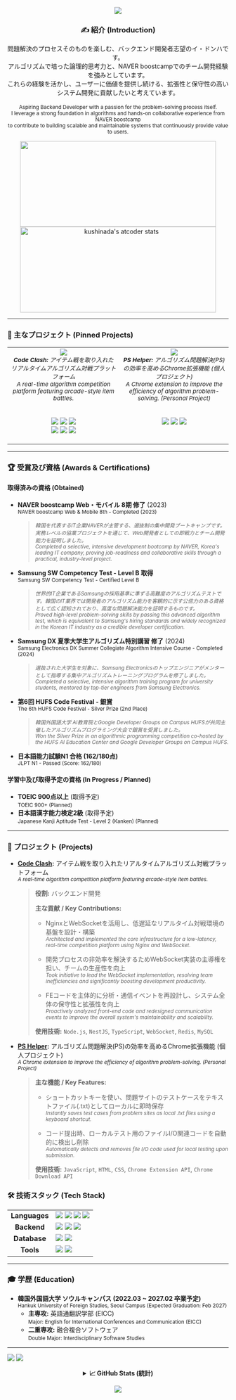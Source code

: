 <p align="center">
  <img src="https://capsule-render.vercel.app/api?type=waving&color=007BFF&height=250&section=header&text=LEE%20DONGHA&fontSize=70&fontColor=ffffff" />
</p>

<div align="center">

### ✍️ 紹介 (Introduction)
問題解決のプロセスそのものを楽しむ、バックエンド開発者志望のイ・ドンハです。<br>
アルゴリズムで培った論理的思考力と、NAVER boostcampでのチーム開発経験を強みとしています。<br>
これらの経験を活かし、ユーザーに価値を提供し続ける、拡張性と保守性の高いシステム開発に貢献したいと考えています。<br>
<br>
<small>Aspiring Backend Developer with a passion for the problem-solving process itself. <br>I leverage a strong foundation in algorithms and hands-on collaborative experience from NAVER boostcamp <br>to contribute to building scalable and maintainable systems that continuously provide value to users.</small>

</div>

<div align="center"> 
  <a href="https://solved.ac/kushinada">
    <img src="https://mazassumnida.wtf/api/v2/generate_badge?boj=kushinada" width="446" height="195"/>
  </a>
  <a href="https://atcoder.jp/users/kushinada" target="_blank" rel="noopener">
    <img src="https://atcoder-readme-stats.vercel.app/stats/kushinada" alt="kushinada's atcoder stats" width="446" height="195"/>
  </a>
</div>
<hr>

### 📌 主なプロジェクト (Pinned Projects)
<table align="center">
  <tr>
    <td align="center" width="500" valign="top">
      <a href="https://github.com/kushinada2077/NAVER-boostcamp-8-portfolio">
        <img src="https://github-readme-stats.vercel.app/api/pin/?username=kushinada2077&repo=NAVER-boostcamp-8-portfolio&theme=radical&show_owner=true" />
      </a>
      <br>
      <small>
        <i><b>Code Clash:</b> アイテム戦を取り入れたリアルタイムアルゴリズム対戦プラットフォーム</i><br>
        <i>A real-time algorithm competition platform featuring arcade-style item battles.</i>
      </small>
      <br><br>
      <p>
        <img src="https://img.shields.io/badge/node.js-339933?style=for-the-badge&logo=node.js&logoColor=white"/>
        <img src="https://img.shields.io/badge/nestjs-E0234E?style=for-the-badge&logo=nestjs&logoColor=white"/>
        <img src="https://img.shields.io/badge/typescript-3178C6?style=for-the-badge&logo=typescript&logoColor=white"/>
        <br>
        <img src="https://img.shields.io/badge/websocket-010101?style=for-the-badge&logo=websocket&logoColor=white"/>
        <img src="https://img.shields.io/badge/redis-DC382D.svg?style=for-the-badge&logo=redis&logoColor=white"/>
        <img src="https://img.shields.io/badge/mysql-4479A1.svg?style=for-the-badge&logo=mysql&logoColor=white"/>
      </p>
    </td>
    <td align="center" width="500" valign="top">
      <a href="https://github.com/kushinada2077/PS-Helper">
        <img src="https://github-readme-stats.vercel.app/api/pin/?username=kushinada2077&repo=PS-Helper&theme=radical&show_owner=true" />
      </a>
      <br>
      <small>
        <i><b>PS Helper:</b> アルゴリズム問題解決(PS)の効率を高めるChrome拡張機能 (個人プロジェクト)</i><br>
        <i>A Chrome extension to improve the efficiency of algorithm problem-solving. (Personal Project)</i>
      </small>
      <br><br>
      <p>
        <img src="https://img.shields.io/badge/javascript-F7DF1E.svg?style=for-the-badge&logo=javascript&logoColor=black"/>
        <img src="https://img.shields.io/badge/html5-E34F26.svg?style=for-the-badge&logo=html5&logoColor=white"/>
        <img src="https://img.shields.io/badge/css3-1572B6.svg?style=for-the-badge&logo=css3&logoColor=white"/>
      </p>
    </td>
  </tr>
</table>

<hr>

### **🏆 受賞及び資格 (Awards & Certifications)**

#### 取得済みの資格 (Obtained)
* **NAVER boostcamp Web・モバイル 8期 修了** (2023) <br>
  <small>NAVER boostcamp Web & Mobile 8th - Completed (2023)</small>
  > <small><i>韓国を代表するIT企業NAVERが主管する、選抜制の集中開発ブートキャンプです。実務レベルの協業プロジェクトを通じて、Web開発者としての即戦力とチーム開発能力を証明しました。</i></small> <br>
  > <small><i>Completed a selective, intensive development bootcamp by NAVER, Korea's leading IT company, proving job-readiness and collaborative skills through a practical, industry-level project.</i></small>

* **Samsung SW Competency Test - Level B 取得** <br>
  <small>Samsung SW Competency Test - Certified Level B</small>
  > <small><i>世界的IT企業であるSamsungの採用基準に準ずる高難度のアルゴリズムテストです。韓国のIT業界では開発者のアルゴリズム能力を客観的に示す公信力のある資格として広く認知されており、高度な問題解決能力を証明するものです。</i></small> <br>
  > <small><i>Proved high-level problem-solving skills by passing this advanced algorithm test, which is equivalent to Samsung's hiring standards and widely recognized in the Korean IT industry as a credible developer certification.</i></small>

* **Samsung DX 夏季大学生アルゴリズム特別講習 修了** (2024) <br>
  <small>Samsung Electronics DX Summer Collegiate Algorithm Intensive Course - Completed (2024)</small>
  > <small><i>選抜された大学生を対象に、Samsung Electronicsのトップエンジニアがメンターとして指導する集中アルゴリズムトレーニングプログラムを修了しました。</i></small> <br>
  > <small><i>Completed a selective, intensive algorithm training program for university students, mentored by top-tier engineers from Samsung Electronics.</i></small>

* **第6回 HUFS Code Festival - 銀賞** <br>
  <small>The 6th HUFS Code Festival - Silver Prize (2nd Place)</small>
  > <small><i>韓国外国語大学 AI教育院とGoogle Developer Groups on Campus HUFSが共同主催したアルゴリズムプログラミング大会で銀賞を受賞しました。</i></small> <br>
  > <small><i>Won the Silver Prize in an algorithmic programming competition co-hosted by the HUFS AI Education Center and Google Developer Groups on Campus HUFS.</i></small>

* **日本語能力試験N1 合格 (162/180点)** <br>
  <small>JLPT N1 - Passed (Score: 162/180)</small>

#### 学習中及び取得予定の資格 (In Progress / Planned)
* **TOEIC 900点以上** (取得予定) <br>
  <small>TOEIC 900+ (Planned)</small>
* **日本語漢字能力検定2級** (取得予定) <br>
  <small>Japanese Kanji Aptitude Test - Level 2 (Kanken) (Planned)</small>
<hr>

### **🚀 プロジェクト (Projects)**
* **[Code Clash](https://github.com/kushinada2077/NAVER-boostcamp-8-portfolio):** アイテム戦を取り入れたリアルタイムアルゴリズム対戦プラットフォーム <br>
  <small><i>A real-time algorithm competition platform featuring arcade-style item battles.</i></small>
  > **役割:** バックエンド開発
  >
  > **主な貢献 / Key Contributions:**
  > - NginxとWebSocketを活用し、低遅延なリアルタイム対戦環境の基盤を設計・構築 <br>
  >   <small><i>Architected and implemented the core infrastructure for a low-latency, real-time competition platform using Nginx and WebSocket.</i></small>
  >
  > - 開発プロセスの非効率を解決するためWebSocket実装の主導権を担い、チームの生産性を向上 <br>
  >   <small><i>Took initiative to lead the WebSocket implementation, resolving team inefficiencies and significantly boosting development productivity.</i></small>
  >
  > - FEコードを主体的に分析・通信イベントを再設計し、システム全体の保守性と拡張性を向上 <br>
  >   <small><i>Proactively analyzed front-end code and redesigned communication events to improve the overall system's maintainability and scalability.</i></small>
  >
  > **使用技術:** `Node.js`, `NestJS`, `TypeScript`, `WebSocket`, `Redis`, `MySQL`

* **[PS Helper](https://github.com/kushinada2077/PS-Helper):** アルゴリズム問題解決(PS)の効率を高めるChrome拡張機能 (個人プロジェクト) <br>
  <small><i>A Chrome extension to improve the efficiency of algorithm problem-solving. (Personal Project)</i></small>
  > **主な機能 / Key Features:**
  > - ショートカットキーを使い、問題サイトのテストケースをテキストファイル(.txt)としてローカルに即時保存 <br>
  >   <small><i>Instantly saves test cases from problem sites as local .txt files using a keyboard shortcut.</i></small>
  >
  > - コード提出時、ローカルテスト用のファイルI/O関連コードを自動的に検出し削除 <br>
  >   <small><i>Automatically detects and removes file I/O code used for local testing upon submission.</i></small>
  >
  > **使用技術:** `JavaScript`, `HTML`, `CSS`, `Chrome Extension API`, `Chrome Download API`

### **🛠️ 技術スタック (Tech Stack)**
<table align="center">
  <tr>
    <td align="center"><strong>Languages</strong></td>
    <td>
      <img src="https://img.shields.io/badge/javascript-F7DF1E.svg?style=for-the-badge&logo=javascript&logoColor=black"/>
      <img src="https://img.shields.io/badge/typescript-3178C6?style=for-the-badge&logo=typescript&logoColor=white"/>
      <img src="https://img.shields.io/badge/cplusplus-00599C.svg?style=for-the-badge&logo=cplusplus&logoColor=white"/>
      <img src="https://img.shields.io/badge/python-3776AB.svg?style=for-the-badge&logo=python&logoColor=white"/>
    </td>
  </tr>
  <tr>
    <td align="center"><strong>Backend</strong></td>
    <td>
      <img src="https://img.shields.io/badge/node.js-339933?style=for-the-badge&logo=node.js&logoColor=white"/>
      <img src="https://img.shields.io/badge/express.js-000000?style=for-the-badge&logo=express&logoColor=white"/>
      <img src="https://img.shields.io/badge/nestjs-E0234E?style=for-the-badge&logo=nestjs&logoColor=white"/>
    </td>
  </tr>
   <tr>
    <td align="center"><strong>Database</strong></td>
    <td>
      <img src="https://img.shields.io/badge/mysql-4479A1.svg?style=for-the-badge&logo=mysql&logoColor=white"/>
      <img src="https://img.shields.io/badge/redis-DC382D.svg?style=for-the-badge&logo=redis&logoColor=white"/>
    </td>
  </tr>
  <tr>
    <td align="center"><strong>Tools</strong></td>
    <td>
      <img src="https://img.shields.io/badge/git-F05032.svg?style=for-the-badge&logo=git&logoColor=white"/>
      <img src="https://img.shields.io/badge/Visual%20Studio%20Code-007ACC.svg?style=for-the-badge&logo=Visual%20Studio%20Code&logoColor=white"/>
    </td>
  </tr>
</table>
<hr>

### **🎓 学歴 (Education)**

* **韓国外国語大学 ソウルキャンパス (2022.03 ~ 2027.02 卒業予定)** <br>
  <small>Hankuk University of Foreign Studies, Seoul Campus (Expected Graduation: Feb 2027)</small>
  * **主専攻:** 英語通翻訳学部 (EICC) <br>
    <small>Major: English for International Conferences and Communication (EICC)</small>
  * **二重専攻:** 融合複合ソフトウェア <br>
    <small>Double Major: Interdisciplinary Software Studies</small>
<hr>

<a href="mailto:kushinada2077@gmail.com"><img src="https://img.shields.io/badge/Gmail-D14836?style=flat-square&logo=gmail&logoColor=white"/></a>
<a href="https://blog.naver.com/littlepieceofyou/"><img src="https://img.shields.io/badge/Blog-03C75A?style=flat-square&logo=naver&logoColor=white"/></a>

<details>
<summary align="center"><b>📈 GitHub Stats (統計)</b></summary>
<div align="center">
<p>
  <img height="180em" src="https://github-readme-stats.vercel.app/api?username=kushinada2077&show_icons=true&theme=radical">
  <img height="180em" src="https://github-readme-stats.vercel.app/api/top-langs/?username=kushinada2077&layout=compact&theme=radical">
</p>
</div>
</details>

<p align="center">
  <img src="https://capsule-render.vercel.app/api?type=waving&color=007BFF&height=150&section=footer" />
</p>
